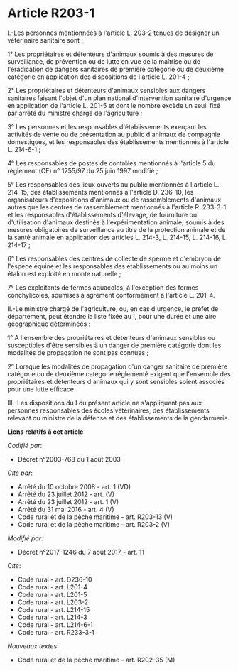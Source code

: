 # Article R203-1

I.-Les personnes mentionnées à l'article L. 203-2 tenues de désigner un vétérinaire sanitaire sont :

1° Les propriétaires et détenteurs d'animaux soumis à des mesures de surveillance, de prévention ou de lutte en vue de la
maîtrise ou de l'éradication de dangers sanitaires de première catégorie ou de deuxième catégorie en application des
dispositions de l'article L. 201-4 ;

2° Les propriétaires et détenteurs d'animaux sensibles aux dangers sanitaires faisant l'objet d'un plan national
d'intervention sanitaire d'urgence en application de l'article L. 201-5 et dont le nombre excède un seuil fixé par arrêté du
ministre chargé de l'agriculture ;

3° Les personnes et les responsables d'établissements exerçant les activités de vente ou de présentation au public d'animaux
de compagnie domestiques, et les responsables des établissements mentionnés à l'article L. 214-6-1 ;

4° Les responsables de postes de contrôles mentionnés à l'article 5 du règlement (CE) n° 1255/97 du 25 juin 1997 modifié ;

5° Les responsables des lieux ouverts au public mentionnés à l'article L. 214-15, des établissements mentionnés à l'article
D. 236-10, les organisateurs d'expositions d'animaux ou de rassemblements d'animaux autres que les centres de rassemblement
mentionnés à l'article R. 233-3-1 et les responsables d'établissements d'élevage, de fourniture ou d'utilisation d'animaux
destinés à l'expérimentation animale, soumis à des mesures obligatoires de surveillance au titre de la protection animale et
de la santé animale en application des articles L. 214-3, L. 214-15, L. 214-16, L. 214-17 ;

6° Les responsables des centres de collecte de sperme et d'embryon de l'espèce équine et les responsables des établissements
où au moins un étalon est exploité en monte naturelle ;

7° Les exploitants de fermes aquacoles, à l'exception des fermes conchylicoles, soumises à agrément conformément à l'article
L. 201-4.

II.-Le ministre chargé de l'agriculture, ou, en cas d'urgence, le préfet de département, peut étendre la liste fixée au I,
pour une durée et une aire géographique déterminées :

1° A l'ensemble des propriétaires et détenteurs d'animaux sensibles ou susceptibles d'être sensibles à un danger de première
catégorie dont les modalités de propagation ne sont pas connues ;

2° Lorsque les modalités de propagation d'un danger sanitaire de première catégorie ou de deuxième catégorie réglementé
exigent que l'ensemble des propriétaires et détenteurs d'animaux qui y sont sensibles soient associés pour une lutte
efficace.

III.-Les dispositions du I du présent article ne s'appliquent pas aux personnes responsables des écoles vétérinaires, des
établissements relevant du ministre de la défense et des établissements de la gendarmerie.

**Liens relatifs à cet article**

_Codifié par_:

  - Décret n°2003-768 du 1 août 2003

_Cité par_:

  - Arrêté du 10 octobre 2008 - art. 1 (VD)
  - Arrêté du 23 juillet 2012 - art. (V)
  - Arrêté du 23 juillet 2012 - art. 1 (V)
  - Arrêté du 31 mai 2016 - art. 4 (V)
  - Code rural et de la pêche maritime - art. R203-13 (V)
  - Code rural et de la pêche maritime - art. R203-2 (V)

_Modifié par_:

  - Décret n°2017-1246 du 7 août 2017 - art. 11

_Cite_:

  - Code rural - art. D236-10
  - Code rural - art. L201-4
  - Code rural - art. L201-5
  - Code rural - art. L203-2
  - Code rural - art. L214-15
  - Code rural - art. L214-3
  - Code rural - art. L214-6-1
  - Code rural - art. R233-3-1

_Nouveaux textes_:

  - Code rural et de la pêche maritime - art. R202-35 (M)
